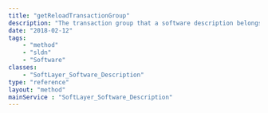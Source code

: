 ```yaml
---
title: "getReloadTransactionGroup"
description: "The transaction group that a software description belongs to. A transaction group is a sequence of transactions that must be performed in a specific order for the installation of software."
date: "2018-02-12"
tags:
    - "method"
    - "sldn"
    - "Software"
classes:
    - "SoftLayer_Software_Description"
type: "reference"
layout: "method"
mainService : "SoftLayer_Software_Description"
---
```

